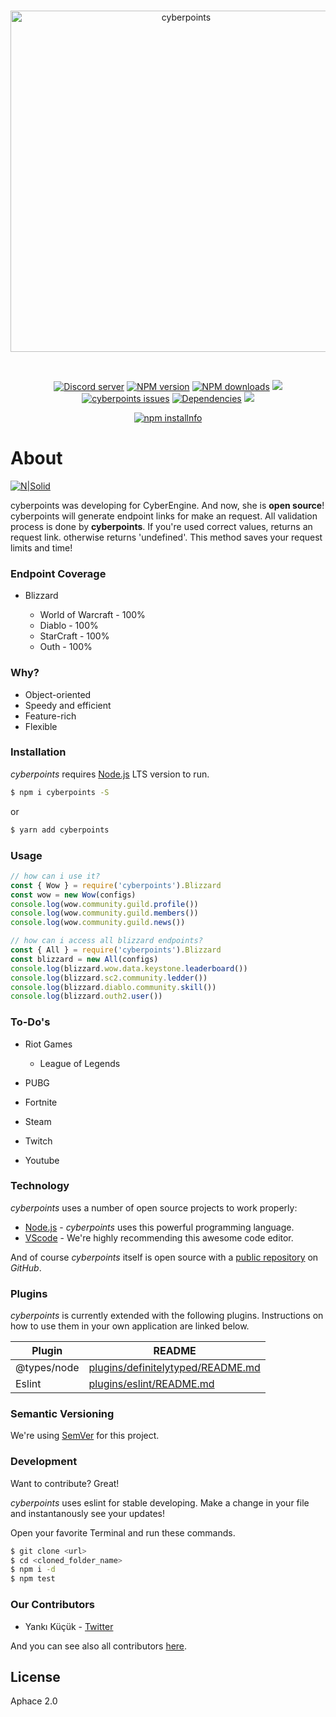 <div align="center">
  <br />
  <p>
    <a href="https://discord.gg/fGPcybt"><img src="https://image.ibb.co/mDgm3U/cpoints.png" width="546" alt="cyberpoints" /></a>
  </p>
  <br />
  <p>
    <a href="https://discord.gg/fGPcybt"><img src="https://discordapp.com/api/guilds/483516135485210624/embed.png" alt="Discord server" /></a>
    <a href="https://www.npmjs.com/package/cyberpoints"><img src="https://img.shields.io/npm/v/cyberpoints.svg?maxAge=3600" alt="NPM version" /></a>
    <a href="https://www.npmjs.com/package/cyberpoints"><img src="https://img.shields.io/npm/dt/cyberpoints.svg?maxAge=3600" alt="NPM downloads" /></a>
    <a href="https://www.codacy.com/project/kendinikertenkelebek/cyberpoints/dashboard?utm_source=github.com&amp;utm_medium=referral&amp;utm_content=kendinikertenkelebek/cyberpoints&amp;utm_campaign=Badge_Grade_Dashboard"><img src="https://api.codacy.com/project/badge/Grade/94d13281601744a38cd43fb2b90a055e"/></a>
    <a href="https://github.com/kendinikertenkelebek/cyberpoints/issues"><img src="https://img.shields.io/github/issues/kendinikertenkelebek/cyberpoints.svg" alt="cyberpoints issues"></a>
    <a href="https://david-dm.org/kendinikertenkelebek/cyberpoints"><img src="https://david-dm.org/kendinikertenkelebek/cyberpoints/status.svg?maxAge=3600" alt="Dependencies" /></a>
    <a href="https://greenkeeper.io/"><img src="https://badges.greenkeeper.io/kendinikertenkelebek/cyberpoints.svg" /></a>
  </p>
  <p>
    <a href="https://nodei.co/npm/cyberpoints/"><img src="https://nodei.co/npm/cyberpoints.png?downloads=true&downloadRank=true&stars=true" alt="npm installnfo" /></a>
  </p>
</div>

# About

[![N|Solid](https://cldup.com/dTxpPi9lDf.thumb.png)](https://nodesource.com/products/nsolid)

cyberpoints was developing for CyberEngine. And now, she is **open source**! cyberpoints will generate endpoint links for make an request. All validation process is done by **cyberpoints**.
If you're used correct values, returns an request link. otherwise returns 'undefined'. This method saves your request limits and time!

### Endpoint Coverage

- Blizzard

  - World of Warcraft - 100%
  - Diablo - 100%
  - StarCraft - 100%
  - Outh - 100%

### Why?

- Object-oriented
- Speedy and efficient
- Feature-rich
- Flexible

### Installation

_cyberpoints_ requires [Node.js](https://nodejs.org/en/download/) LTS version to run.

```sh
$ npm i cyberpoints -S
```

or

```sh
$ yarn add cyberpoints
```

### Usage

```js
// how can i use it?
const { Wow } = require('cyberpoints').Blizzard
const wow = new Wow(configs)
console.log(wow.community.guild.profile())
console.log(wow.community.guild.members())
console.log(wow.community.guild.news())

// how can i access all blizzard endpoints?
const { All } = require('cyberpoints').Blizzard
const blizzard = new All(configs)
console.log(blizzard.wow.data.keystone.leaderboard())
console.log(blizzard.sc2.community.ledder())
console.log(blizzard.diablo.community.skill())
console.log(blizzard.outh2.user())
```

### To-Do's

- Riot Games

  - League of Legends

- PUBG

- Fortnite

- Steam

- Twitch

- Youtube

### Technology

_cyberpoints_ uses a number of open source projects to work properly:

- [Node.js] - _cyberpoints_ uses this powerful programming language.
- [VScode] - We're highly recommending this awesome code editor.

And of course _cyberpoints_ itself is open source with a [public repository][repository] on _GitHub_.

### Plugins

_cyberpoints_ is currently extended with the following plugins. Instructions on how to use them in your own application are linked below.

| Plugin      | README                                    |
| ----------- | ----------------------------------------- |
| @types/node | [plugins/definitelytyped/README.md][pldt] |
| Eslint      | [plugins/eslint/README.md][plge]          |

### Semantic Versioning

We're using [SemVer][semver] for this project.

### Development

Want to contribute? Great!

_cyberpoints_ uses eslint for stable developing.
Make a change in your file and instantanously see your updates!

Open your favorite Terminal and run these commands.

```sh
$ git clone <url>
$ cd <cloned_folder_name>
$ npm i -d
$ npm test
```

### Our Contributors

- Yankı Küçük - [Twitter][yk]

And you can see also all contributors [here][contributors].

[twitter]: https://developer.twitter.com/en/docs/basics/twitter-ids.html
[node.js]: http://nodejs.org
[vscode]: https://code.visualstudio.com/insiders/
[repository]: https://github.com/kendinikertenkelebek/cyberpoints
[pldt]: https://github.com/DefinitelyTyped/DefinitelyTyped/blob/master/README.md
[plge]: https://github.com/eslint/eslint/blob/master/README.md
[semver]: https://semver.org
[yk]: https://twitter.com/seviyorumstop
[contributors]: https://github.com/kendinikertenkelebek/cyberpoints/graphs/contributors

## License

Aphace 2.0
